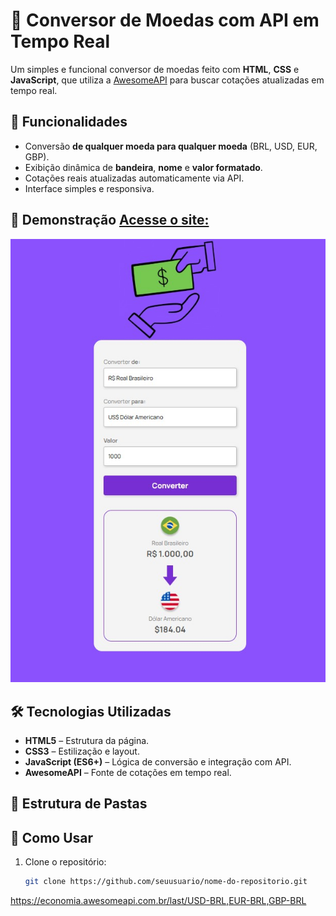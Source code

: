 # 💱 Conversor de Moedas com API em Tempo Real

Um simples e funcional conversor de moedas feito com **HTML**, **CSS** e **JavaScript**, que utiliza a [AwesomeAPI](https://docs.awesomeapi.com.br/api-de-moedas) para buscar cotações atualizadas em tempo real.

## 🚀 Funcionalidades
- Conversão **de qualquer moeda para qualquer moeda** (BRL, USD, EUR, GBP).
- Exibição dinâmica de **bandeira**, **nome** e **valor formatado**.
- Cotações reais atualizadas automaticamente via API.
- Interface simples e responsiva.

## 📸 Demonstração [Acesse o site:](https://cayresbr.github.io/conversor-moeda/)
  
![Demonstração do Conversor](https://github.com/cayresbr/conversor-moeda/blob/main/assets/demo.jpg?raw=true)

## 🛠 Tecnologias Utilizadas
- **HTML5** – Estrutura da página.
- **CSS3** – Estilização e layout.
- **JavaScript (ES6+)** – Lógica de conversão e integração com API.
- **AwesomeAPI** – Fonte de cotações em tempo real.

## 📂 Estrutura de Pastas

## 🔧 Como Usar
1. Clone o repositório:
   ```bash
   git clone https://github.com/seuusuario/nome-do-repositorio.git
https://economia.awesomeapi.com.br/last/USD-BRL,EUR-BRL,GBP-BRL
